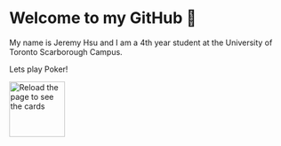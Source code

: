 # Welcome to my GitHub 👋

My name is Jeremy Hsu and I am a 4th year student at the University of Toronto Scarborough Campus.

Lets play Poker!

<img src="https://jer3myhsu-cards.herokuapp.com/cards" alt="Reload the page to see the cards" height="100pt"></img>
